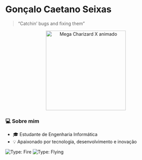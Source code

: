 # Gonçalo Caetano Seixas

> “Catchin’ bugs and fixing them”

<p align="center">
 <img src="https://tenor.com/view/mega-charizard-x-gif-20783911" width="250" alt="Mega Charizard X animado" />
</p>

### 💻 Sobre mim
- 🎓 Estudante de Engenharia Informática  
- 💡 Apaixonado por tecnologia, desenvolvimento e inovação

![Type: Fire](https://img.shields.io/badge/Type-Fire-orange)
![Type: Flying](https://img.shields.io/badge/Type-Flying-lightblue)
